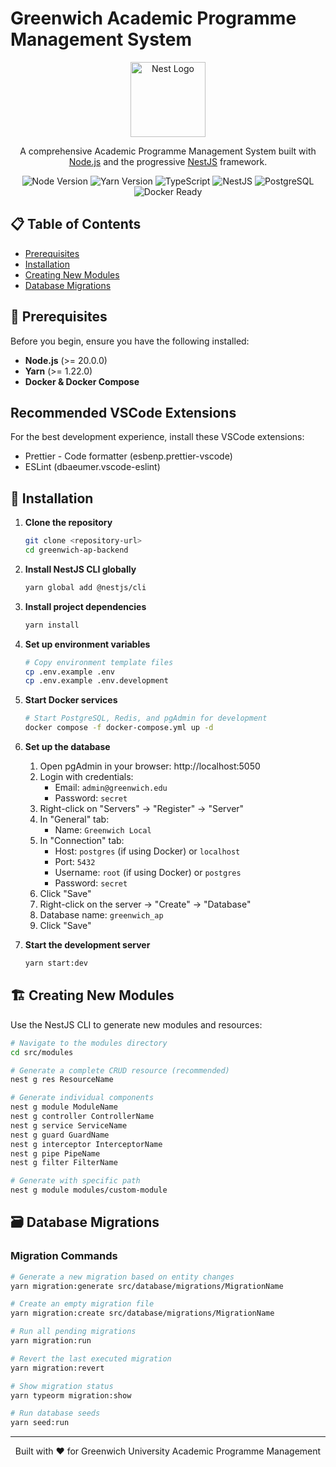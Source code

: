 # Greenwich Academic Programme Management System

<p align="center">
  <a href="http://nestjs.com/" target="blank"><img src="https://nestjs.com/img/logo-small.svg" width="120" alt="Nest Logo" /></a>
</p>

<p align="center">A comprehensive Academic Programme Management System built with <a href="http://nodejs.org" target="_blank">Node.js</a> and the progressive <a href="http://nestjs.com" target="_blank">NestJS</a> framework.</p>

<p align="center">
<img src="https://img.shields.io/badge/node-%3E%3D18.0.0-brightgreen" alt="Node Version" />
<img src="https://img.shields.io/badge/yarn-%3E%3D1.22.0-brightgreen" alt="Yarn Version" />
<img src="https://img.shields.io/badge/typescript-%5E5.7.3-blue" alt="TypeScript" />
<img src="https://img.shields.io/badge/nestjs-%5E11.0.0-red" alt="NestJS" />
<img src="https://img.shields.io/badge/postgresql-15-blue" alt="PostgreSQL" />
<img src="https://img.shields.io/badge/docker-ready-blue" alt="Docker Ready" />
</p>

## 📋 Table of Contents

- [Prerequisites](#prerequisites)
- [Installation](#installation)
- [Creating New Modules](#creating-new-modules)
- [Database Migrations](#database-migrations)

## 🔧 Prerequisites

Before you begin, ensure you have the following installed:

- **Node.js** (>= 20.0.0)
- **Yarn** (>= 1.22.0)
- **Docker & Docker Compose**

## Recommended VSCode Extensions

For the best development experience, install these VSCode extensions:

- Prettier - Code formatter (esbenp.prettier-vscode)
- ESLint (dbaeumer.vscode-eslint)

## 🚀 Installation

1. **Clone the repository**

   ```bash
   git clone <repository-url>
   cd greenwich-ap-backend
   ```

2. **Install NestJS CLI globally**

   ```bash
   yarn global add @nestjs/cli
   ```

3. **Install project dependencies**

   ```bash
   yarn install
   ```

4. **Set up environment variables**

   ```bash
   # Copy environment template files
   cp .env.example .env
   cp .env.example .env.development
   ```

5. **Start Docker services**

   ```bash
   # Start PostgreSQL, Redis, and pgAdmin for development
   docker compose -f docker-compose.yml up -d
   ```

6. **Set up the database**
   1. Open pgAdmin in your browser: http://localhost:5050
   2. Login with credentials:
      - Email: `admin@greenwich.edu`
      - Password: `secret`
   3. Right-click on "Servers" → "Register" → "Server"
   4. In "General" tab:
      - Name: `Greenwich Local`
   5. In "Connection" tab:
      - Host: `postgres` (if using Docker) or `localhost`
      - Port: `5432`
      - Username: `root` (if using Docker) or `postgres`
      - Password: `secret`
   6. Click "Save"
   7. Right-click on the server → "Create" → "Database"
   8. Database name: `greenwich_ap`
   9. Click "Save"

7. **Start the development server**
   ```bash
   yarn start:dev
   ```

## 🏗️ Creating New Modules

Use the NestJS CLI to generate new modules and resources:

```bash
# Navigate to the modules directory
cd src/modules

# Generate a complete CRUD resource (recommended)
nest g res ResourceName

# Generate individual components
nest g module ModuleName
nest g controller ControllerName
nest g service ServiceName
nest g guard GuardName
nest g interceptor InterceptorName
nest g pipe PipeName
nest g filter FilterName

# Generate with specific path
nest g module modules/custom-module
```

## 🗃️ Database Migrations

### Migration Commands

```bash
# Generate a new migration based on entity changes
yarn migration:generate src/database/migrations/MigrationName

# Create an empty migration file
yarn migration:create src/database/migrations/MigrationName

# Run all pending migrations
yarn migration:run

# Revert the last executed migration
yarn migration:revert

# Show migration status
yarn typeorm migration:show

# Run database seeds
yarn seed:run
```

---

<p align="center">
  Built with ❤️ for Greenwich University Academic Programme Management
</p>

